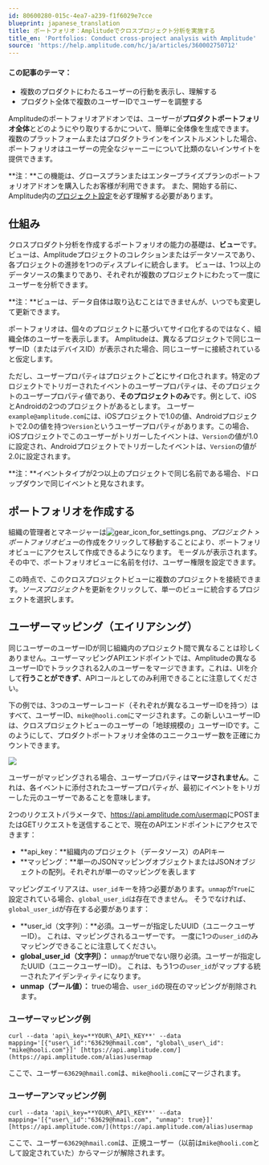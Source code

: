 ```yaml
---
id: 80600280-015c-4ea7-a239-f1f6029e7cce
blueprint: japanese_translation
title: ポートフォリオ：Amplitudeでクロスプロジェクト分析を実施する
title_en: 'Portfolios: Conduct cross-project analysis with Amplitude'
source: 'https://help.amplitude.com/hc/ja/articles/360002750712'
---
```

#### この記事のテーマ：

* 複数のプロダクトにわたるユーザーの行動を表示し、理解する
* プロダクト全体で複数のユーザーIDでユーザーを調整する

Amplitudeのポートフォリオアドオンでは、ユーザーが**プロダクトポートフォリオ全体**とどのようにやり取りするかについて、簡単に全体像を生成できます。 複数のプラットフォームまたはプロダクトラインをインストルメントした場合、ポートフォリオはユーザーの完全なジャーニーについて比類のないインサイトを提供できます。

**注：**この機能は、グロースプランまたはエンタープライズプランのポートフォリオアドオンを購入したお客様が利用できます。 また、開始する前に、Amplitude内の[プロジェクト設定](/docs/admin/account-management/manage-orgs-projects)を必ず理解する必要があります。

## 仕組み

クロスプロダクト分析を作成するポートフォリオの能力の基礎は、**ビュー**です。 ビューは、Amplitudeプロジェクトのコレクションまたはデータソースであり、各プロジェクトの進捗を1つのディスプレイに統合します。 ビューは、1つ以上のデータソースの集まりであり、それぞれが複数のプロジェクトにわたって一度にユーザーを分析できます。 

**注：**ビューは、データ自体は取り込むことはできませんが、いつでも変更して更新できます。

ポートフォリオは、個々のプロジェクトに基づいてサイロ化するのではなく、組織全体のユーザーを表示します。 Amplitudeは、異なるプロジェクトで同じユーザーID（またはデバイスID）が表示された場合、同じユーザーに接続されていると仮定します。

ただし、ユーザープロパティはプロジェクトご**と**にサイロ化されます。特定のプロジェクトでトリガーされたイベントのユーザープロパティは、そのプロジェクトのユーザープロパティ値であり、**そのプロジェクトのみ**です。例として、iOSとAndroidの2つのプロジェクトがあるとします。 ユーザー`example@amplitude.com`には、iOSプロジェクトで1.0の値、Androidプロジェクトで2.0の値を持つ`Version`というユーザープロパティがあります。この場合、iOSプロジェクトでこのユーザーがトリガーしたイベントは、`Version`の値が1.0に設定され、Androidプロジェクトでトリガーしたイベントは、`Version`の値が2.0に設定されます。

**注：**イベントタイプが2つ以上のプロジェクトで同じ名前である場合、ドロップダウンで同じイベントと見なされます。

## ポートフォリオを作成する

組織の管理者とマネージャーは![gear_icon_for_settings.png](/docs/output/img/jp/gear-icon-for-settings-png.png)、*プロジェクト > ポートフォリオビュー*の作成をクリックして移動することにより、ポートフォリオビューにアクセスして作成できるようになります。 モーダルが表示されます。その中で、ポートフォリオビューに名前を付け、ユーザー権限を設定できます。

この時点で、このクロスプロジェクトビューに複数のプロジェクトを接続できます。*ソースプロジェクト*を更新をクリックして、単一のビューに統合するプロジェクトを選択します。

## ユーザーマッピング（エイリアシング）

同じユーザーのユーザーIDが同じ組織内のプロジェクト間で異なることは珍しくありません。ユーザーマッピングAPIエンドポイントでは、Amplitudeの異なるユーザーIDでトラックされる2人のユーザーをマージできます。これは、UIを介して**行うことができず**、APIコールとしてのみ利用できることに注意してください。

下の例では、3つのユーザーレコード（それぞれが異なるユーザーIDを持つ）はすべて、ユーザーID、`mike@hooli.com`にマージされます。この新しいユーザーIDは、クロスプロジェクトビューのユーザーの「地球規模の」ユーザーIDです。このようにして、プロダクトポートフォリオ全体のユニークユーザー数を正確にカウントできます。

![](/docs/output/img/jp/360003724891)

ユーザーがマッピングされる場合、ユーザープロパティは**マージされません**。これは、各イベントに添付されたユーザープロパティが、最初にイベントをトリガーした元のユーザーであることを意味します。

2つのリクエストパラメータで、<https://api.amplitude.com/usermap>にPOSTまたはGETリクエストを送信することで、現在のAPIエンドポイントにアクセスできます： 

* **api\_key：**組織内のプロジェクト（データソース）のAPIキー
* **マッピング：**単一のJSONマッピングオブジェクトまたはJSONオブジェクトの配列。それぞれが単一のマッピングを表します

マッピングエイリアスは、`user_id`キーを持つ必要があります。`unmap`が`True`に設定されている場合、`global_user_id`は存在できません。 そうでなければ、`global_user_id`が存在する必要があります：

* **user\_id（文字列）：**必須。ユーザーが指定したUUID（ユニークユーザーID）。 これは、マッピングされるユーザーです。 一度に1つの`user_id`のみマッピングできることに注意してください。
* **global\_user\_id（文字列）：** `unmap`がtrueでない限り必須。ユーザーが指定したUUID（ユニークユーザーID）。 これは、もう1つの`user_id`がマップする統一されたアイデンティティになります。
* **unmap（ブール値）：** trueの場合、`user_id`の現在のマッピングが削除されます。

### ユーザーマッピング例

```
curl --data 'api\_key=**YOUR\_API\_KEY**' --data mapping='[{"user\_id":"63629@hmail.com", "global\_user\_id": "mike@hooli.com"}]' [https://api.amplitude.com/](https://api.amplitude.com/alias)usermap
```

ここで、ユーザー`63629@hmail.com`は、`mike@hooli.com`にマージされます。

### ユーザーアンマッピング例

```
curl --data 'api\_key=**YOUR\_API\_KEY**' --data mapping='[{"user\_id":"63629@hmail.com", "unmap": true}]' [https://api.amplitude.com/](https://api.amplitude.com/alias)usermap
```

ここで、ユーザー`63629@hmail.com`は、正規ユーザー（以前は`mike@hooli.com`として設定されていた）からマージが解除されます。
